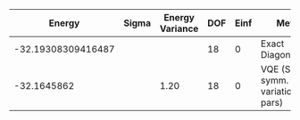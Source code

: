 | Energy             | Sigma | Energy Variance | DOF | Einf | Method                                  | Data Repository |
|--------------------|-------|-----------------|-----|------|-----------------------------------------|-----------------|
| -32.19308309416487 |       |                 | 18  | 0    | Exact Diagonalization                   |                 |
| -32.1645862        |       | 1.20            | 18  | 0    | VQE (SR + symm. + 108 variational pars) |                 |
